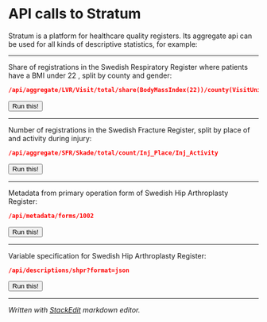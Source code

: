 # API calls to Stratum

Stratum is a platform for healthcare quality registers. Its aggregate api can be used for all kinds of descriptive statistics, for example:

----------
Share of registrations in the Swedish Respiratory Register where patients have a BMI under 22 , split by county and gender:

```JSON
/api/aggregate/LVR/Visit/total/share(BodyMassIndex(22))/county(VisitUnit)/Gender
```
<div>
<button class="btn btn-default" onclick="jsondump(this, 'http://stratum.registercentrum.se/api/aggregate/LVR/Visit/total/share(Height(165))/county(VisitUnit)/Gender?apikey=bK3H9bwaG4o=');">Run this!</button></div>

----------
Number of registrations in the Swedish Fracture Register, split by place of and activity during injury:

```JSON
/api/aggregate/SFR/Skade/total/count/Inj_Place/Inj_Activity
```
<div>
<button class="btn btn-default" onclick="jsondump(this, 'http://stratum.registercentrum.se/api/aggregate/SFR/Skade/total/count/Inj_Place/Inj_Activity?apikey=bK3H9bwaG4o=');">Run this!</button></div>

----------
Metadata from primary operation form of Swedish Hip Arthroplasty Register:

```JSON
/api/metadata/forms/1002
```
<div>
<button class="btn btn-default" onclick="jsondump(this, 'http://stratum.registercentrum.se/api/metadata/forms/1002?apikey=bK3H9bwaG4o=');">Run this!</button></div>

----------
Variable specification for Swedish Hip Arthroplasty Register:

```JSON
/api/descriptions/shpr?format=json
```
<div>
<button class="btn btn-default" onclick="jsondump(this, 'http://stratum.registercentrum.se/api/descriptions/shpr?apikey=bK3H9bwaG4o=');">Run this!</button></div>

----------
*Written with [StackEdit](https://stackedit.io/) markdown editor.*
<br>
<br>